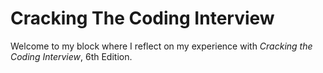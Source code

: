 # Cracking The Coding Interview

Welcome to my block where I reflect on my experience with _Cracking the Coding Interview_, 6th Edition.
